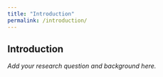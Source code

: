```yaml
---
title: "Introduction"
permalink: /introduction/
---
```


## Introduction

*Add your research question and background here.*
